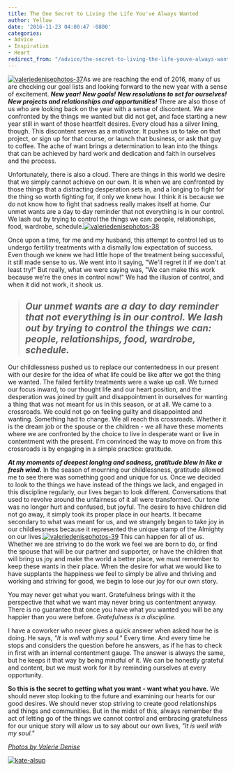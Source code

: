 ```yaml
---
title: The One Secret to Living the Life You've Always Wanted
author: Yellow
date: '2016-11-23 04:00:47 -0800'
categories:
- Advice
- Inspiration
- Heart
redirect_from: "/advice/the-secret-to-living-the-life-youve-always-wanted/"
---
```


[![valeriedenisephotos-37](https://yellow-blog-images.imgix.net/2016/11/ValerieDenisePhotos-37-658x1024.jpg)](https://yellow-blog-images.imgix.net/2016/11/ValerieDenisePhotos-37.jpg)As we are reaching the end of 2016, many of us are checking our goal lists and looking forward to the new year with a sense of excitement. _**New year! New goals!**_ **_New resolutions to set for ourselves! New projects and relationships and opportunities!_** There are also those of us who are looking back on the year with a sense of discontent. We are confronted by the things we wanted but did not get, and face starting a new year still in want of those heartfelt desires. Every cloud has a silver lining, though. This discontent serves as a motivator. It pushes us to take on that project, or sign up for that course, or launch that business, or ask that guy to coffee. The ache of want brings a determination to lean into the things that can be achieved by hard work and dedication and faith in ourselves and the process.

Unfortunately, there is also a cloud. There are things in this world we desire that we simply cannot achieve on our own. It is when we are confronted by those things that a distracting desperation sets in, and a longing to fight for the thing so worth fighting for, if only we knew how. I think it is because we do not know how to fight that sadness really makes itself at home. Our unmet wants are a day to day reminder that not everything is in our control. We lash out by trying to control the things we can: people, relationships, food, wardrobe, schedule.[![valeriedenisephotos-38](https://yellow-blog-images.imgix.net/2016/11/ValerieDenisePhotos-38.jpg)](https://yellow-blog-images.imgix.net/2016/11/ValerieDenisePhotos-38.jpg)

Once upon a time, for me and my husband, this attempt to control led us to undergo fertility treatments with a dismally low expectation of success. Even though we knew we had little hope of the treatment being successful, it still made sense to us. We went into it saying, "We'll regret it if we don't at least try!" But really, what we were saying was, "We can make this work because we're the ones in control now!" We had the illusion of control, and when it did not work, it shook us.

> ## _Our unmet wants are a day to day reminder that not everything is in our control. We lash out by trying to control the things we can: people, relationships, food, wardrobe, schedule._

Our childlessness pushed us to replace our contentedness in our present with our desire for the idea of what life could be like after we got the thing we wanted. The failed fertility treatments were a wake up call. We turned our focus inward, to our thought life and our heart position, and the desperation was joined by guilt and disappointment in ourselves for wanting a thing that was not meant for us in this season, or at all. We came to a crossroads. We could not go on feeling guilty and disappointed and wanting. Something had to change. We all reach this crossroads. Whether it is the dream job or the spouse or the children - we all have these moments where we are confronted by the choice to live in desperate want or live in contentment with the present. I'm convinced the way to move on from this crossroads is by engaging in a simple practice: gratitude.

_**At my moments of deepest longing and sadness, gratitude blew in like a fresh wind.**_ In the season of mourning our childlessness, gratitude allowed me to see there was something good and unique for us. Once we decided to look to the things we have instead of the things we lack, and engaged in this discipline regularly, our lives began to look different. Conversations that used to revolve around the unfairness of it all were transformed. Our tone was no longer hurt and confused, but joyful. The desire to have children did not go away, it simply took its proper place in our hearts. It became secondary to what was meant for us, and we strangely began to take joy in our childlessness because it represented the unique stamp of the Almighty on our lives.[![valeriedenisephotos-39](https://yellow-blog-images.imgix.net/2016/11/ValerieDenisePhotos-39.jpg)](https://yellow-blog-images.imgix.net/2016/11/ValerieDenisePhotos-39.jpg) This can happen for all of us. Whether we are striving to do the work we feel we are born to do, or find the spouse that will be our partner and supporter, or have the children that will bring us joy and make the world a better place, we must remember to keep these wants in their place. When the desire for what we would like to have supplants the happiness we feel to simply be alive and thriving and working and striving for good, we begin to lose our joy for our own story.

You may never get what you want. Gratefulness brings with it the perspective that what we want may never bring us contentment anyway. There is no guarantee that once you have what you wanted you will be any happier than you were before. _Gratefulness is a discipline._

I have a coworker who never gives a quick answer when asked how he is doing. He says, _"It is well with my soul."_ Every time. And every time he stops and considers the question before he answers, as if he has to check in first with an internal contentment gauge. The answer is always the same, but he keeps it that way by being mindful of it. We can be honestly grateful and content, but we must work for it by reminding ourselves at every opportunity.

**So this is the secret to getting what you want - want what you have.** We should never stop looking to the future and examining our hearts for our good desires. We should never stop striving to create good relationships and things and communities. But in the midst of this, always remember the act of letting go of the things we cannot control and embracing gratefulness for our unique story will allow us to say about our own lives, _"It is well with my soul."_

_[Photos by Valerie Denise](http://www.valeriedenisephotos.com/)_

[![kate-alsup](https://yellow-blog-images.imgix.net/2016/09/Kate-Alsup1.jpg)](http://www.katealsup.com/)
